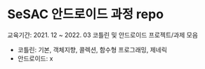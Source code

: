# SeSAC 안드로이드 과정 repo
교육기간: 2021. 12 ~ 2022. 03
코틀린 및 안드로이드 프로젝트/과제 모음
- 코틀린: 기본, 객체지향, 콜렉션, 함수형 프로그래밍, 제네릭
- 안드로이드: x
